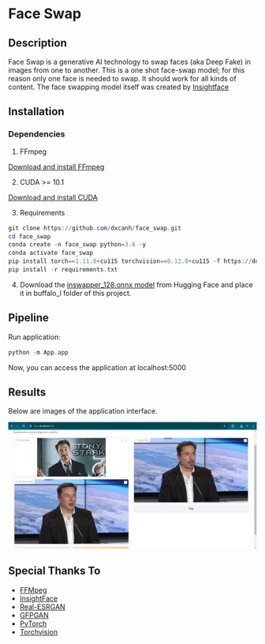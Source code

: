 # Face Swap

## Description

Face Swap is a generative AI technology to swap faces (aka Deep Fake) in images from one to another. This is a one shot face-swap model; for this reason only one face is needed to swap. It should work for all kinds of content. The face swapping model itself was created by [Insightface](https://github.com/deepinsight/insightface)

## Installation

### Dependencies

1. FFmpeg

[Download and install FFmpeg](https://ffmpeg.org/download.html)

2. CUDA >= 10.1

[Download and install CUDA](https://developer.nvidia.com/cuda-10.1-download-archive-base)

3. Requirements

```powershell
git clone https://github.com/dxcanh/face_swap.git
cd face_swap
conda create -n face_swap python=3.8 -y
conda activate face_swap
pip install torch==1.11.0+cu115 torchvision==0.12.0+cu115 -f https://download.pytorch.org/whl/torch_stable.html
pip install -r requirements.txt
```

4. Download the [inswapper_128.onnx model](https://huggingface.co/thebiglaskowski/inswapper_128.onnx/tree/main) from Hugging Face and place it in buffalo_l folder of this project.

## Pipeline
Run application:
```powershell
python -m App.app
```
Now, you can access the application at localhost:5000

## Results
Below are images of the application interface.

![demo](demo/demo.jpg)

## Special Thanks To
- [FFMpeg](https://github.com/FFmpeg/FFmpeg)
- [InsightFace](https://github.com/deepinsight/insightface)
- [Real-ESRGAN](https://github.com/xinntao/Real-ESRGAN)
- [GFPGAN](https://github.com/TencentARC/GFPGAN)
- [PyTorch](https://github.com/pytorch/pytorch)
- [Torchvision](https://github.com/pytorch/pytorch)

